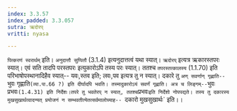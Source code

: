 ```yaml
---
index: 3.3.57
index_padded: 3.3.057
sutra: ऋदोरप्
vritti: nyasa

---
```

`पित्करणं स्वरार्थम्` इति। `अनुदात्तौ सुप्पितौ` (3.1.4) इत्यनुदात्तत्वं यथा स्यात्। `ऋदोरप्` इत्यत्र ऋकारस्तपरः स्यात्। एवं सति तादपि परस्तपरः इत्युकारोऽपि तस्य परः स्यात्। ततश्च `तपरस्तत्कालस्य` (1.1.70) इति परिभाषोपस्थानादिहैव स्यात्-- यवः,स्तव इति; लवः,पव इत्यत्र तु न स्यात्। दकारे तु `अण् सवर्णान् गृह्णाति-- `भुवः गृह्णाति` (व्या.पा.66 ?) इति दीर्घादपि भवति। तस्मादुकारोऽयं सवर्णं गृह्णाति। अत्र च लिङ्गम्-- `भुवः प्रभवः` (1.4.31) इति निर्देशः।तपरे तु भवतेरप् न स्यात्, ततश्च `प्रभवः`इति निर्देशो नोपपद्यते। तस्य तु दकारस्य मुखसुखार्थत्वादन्यत् प्रयोजनं न सम्भवतीत्येतत्सर्वमालोच्याह-- `दकारो मुखसुखार्थः` इति।।